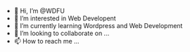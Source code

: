 - 👋 Hi, I’m @WDFU
- 👀 I’m interested in Web Developent
- 🌱 I’m currently learning Wordpress and Web Development
- 💞️ I’m looking to collaborate on ...
- 📫 How to reach me ...

<!---
WDFU/WDFU is a ✨ special ✨ repository because its `README.md` (this file) appears on your GitHub profile.
You can click the Preview link to take a look at your changes.
--->
